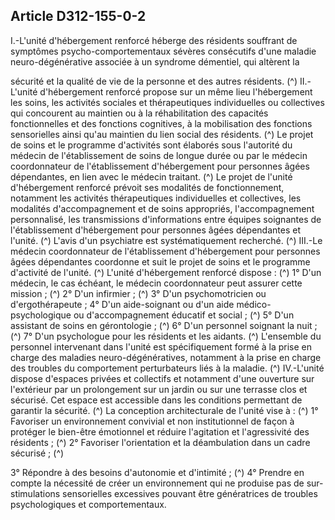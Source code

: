 ## Article D312-155-0-2

I.-L'unité d'hébergement renforcé héberge des résidents souffrant de symptômes psycho-comportementaux
sévères consécutifs d'une maladie neuro-dégénérative associée à un syndrome démentiel, qui altèrent la

sécurité et la qualité de vie de la personne et des autres résidents. (^)
II.-L'unité d'hébergement renforcé propose sur un même lieu l'hébergement les soins, les activités sociales
et thérapeutiques individuelles ou collectives qui concourent au maintien ou à la réhabilitation des capacités
fonctionnelles et des fonctions cognitives, à la mobilisation des fonctions sensorielles ainsi qu'au maintien du
lien social des résidents. (^)
Le projet de soins et le programme d'activités sont élaborés sous l'autorité du médecin de l'établissement de
soins de longue durée ou par le médecin coordonnateur de l'établissement d'hébergement pour personnes
âgées dépendantes, en lien avec le médecin traitant. (^)
Le projet de l'unité d'hébergement renforcé prévoit ses modalités de fonctionnement, notamment les
activités thérapeutiques individuelles et collectives, les modalités d'accompagnement et de soins appropriés,
l'accompagnement personnalisé, les transmissions d'informations entre équipes soignantes de l'établissement
d'hébergement pour personnes âgées dépendantes et l'unité. (^)
L'avis d'un psychiatre est systématiquement recherché. (^)
III.-Le médecin coordonnateur de l'établissement d'hébergement pour personnes âgées dépendantes
coordonne et suit le projet de soins et le programme d'activité de l'unité. (^)
L'unité d'hébergement renforcé dispose : (^)
1° D'un médecin, le cas échéant, le médecin coordonnateur peut assurer cette mission ; (^)
2° D'un infirmier ; (^)
3° D'un psychomotricien ou d'ergothérapeute ;
4° D'un aide-soignant ou d'un aide médico-psychologique ou d'accompagnement éducatif et social ; (^)
5° D'un assistant de soins en gérontologie ; (^)
6° D'un personnel soignant la nuit ; (^)
7° D'un psychologue pour les résidents et les aidants. (^)
L'ensemble du personnel intervenant dans l'unité est spécifiquement formé à la prise en charge des maladies
neuro-dégénératives, notamment à la prise en charge des troubles du comportement perturbateurs liés à la
maladie. (^)
IV.-L'unité dispose d'espaces privées et collectifs et notamment d'une ouverture sur l'extérieur par un
prolongement sur un jardin ou sur une terrasse clos et sécurisé. Cet espace est accessible dans les conditions
permettant de garantir la sécurité. (^)
La conception architecturale de l'unité vise à : (^)
1° Favoriser un environnement convivial et non institutionnel de façon à protéger le bien-être émotionnel et
réduire l'agitation et l'agressivité des résidents ; (^)
2° Favoriser l'orientation et la déambulation dans un cadre sécurisé ; (^)


3° Répondre à des besoins d'autonomie et d'intimité ; (^)
4° Prendre en compte la nécessité de créer un environnement qui ne produise pas de sur-stimulations
sensorielles excessives pouvant être génératrices de troubles psychologiques et comportementaux.


